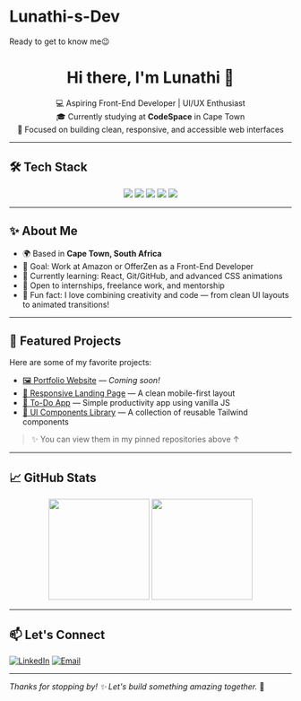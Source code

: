 # Lunathi-s-Dev
Ready to get to know me😉
<h1 align="center">Hi there, I'm Lunathi 👋</h1>

<p align="center">
  💻 Aspiring Front-End Developer | UI/UX Enthusiast <br>
  🎓 Currently studying at <strong>CodeSpace</strong> in Cape Town <br>
  🚀 Focused on building clean, responsive, and accessible web interfaces
</p>

---

## 🛠️ Tech Stack

<div align="center">
  <img src="https://img.shields.io/badge/HTML5-E34F26?style=for-the-badge&logo=html5&logoColor=white" />
  <img src="https://img.shields.io/badge/CSS3-1572B6?style=for-the-badge&logo=css3&logoColor=white" />
  <img src="https://img.shields.io/badge/JavaScript-F7DF1E?style=for-the-badge&logo=javascript&logoColor=black" />
  <img src="https://img.shields.io/badge/Tailwind-06B6D4?style=for-the-badge&logo=tailwind-css&logoColor=white" />
  <img src="https://img.shields.io/badge/React-20232a?style=for-the-badge&logo=react&logoColor=61dafb" />
</div>

---

## ✨ About Me

- 🌍 Based in **Cape Town, South Africa**
- 🎯 Goal: Work at Amazon or OfferZen as a Front-End Developer
- 🧠 Currently learning: React, Git/GitHub, and advanced CSS animations
- 💼 Open to internships, freelance work, and mentorship
- 🧩 Fun fact: I love combining creativity and code — from clean UI layouts to animated transitions!

---

## 📌 Featured Projects

Here are some of my favorite projects:

- [🖼️ Portfolio Website](#) — _Coming soon!_
- [📱 Responsive Landing Page](#) — A clean mobile-first layout
- [🎯 To-Do App](#) — Simple productivity app using vanilla JS
- [🧪 UI Components Library](#) — A collection of reusable Tailwind components

> ✨ You can view them in my pinned repositories above ↑

---

## 📈 GitHub Stats

<div align="center">
  <img height="180em" src="https://github-readme-stats.vercel.app/api?username=LunathiM-dev&show_icons=true&hide_border=true&theme=tokyonight" />
  <img height="180em" src="https://github-readme-stats.vercel.app/api/top-langs/?username=LunathiM-dev&layout=compact&theme=tokyonight" />
</div>

---

## 📫 Let's Connect

[![LinkedIn](https://img.shields.io/badge/LinkedIn-blue?style=flat-square&logo=linkedin&logoColor=white)](https://www.linkedin.com/in/your-link/)
[![Email](https://img.shields.io/badge/Email-me-black?style=flat-square&logo=gmail&logoColor=red)](mailto:your.email@example.com)

---

_Thanks for stopping by! ✨ Let's build something amazing together._ 🚀

